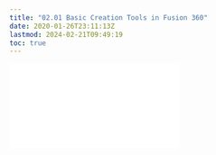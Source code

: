 ```yaml
---
title: "02.01 Basic Creation Tools in Fusion 360"
date: 2020-01-26T23:11:13Z
lastmod: 2024-02-21T09:49:19
toc: true
---
```


![Link to included file content](../../../../3d-modeling/fusion-360/basic-creation-tools-fusion-360.md)
